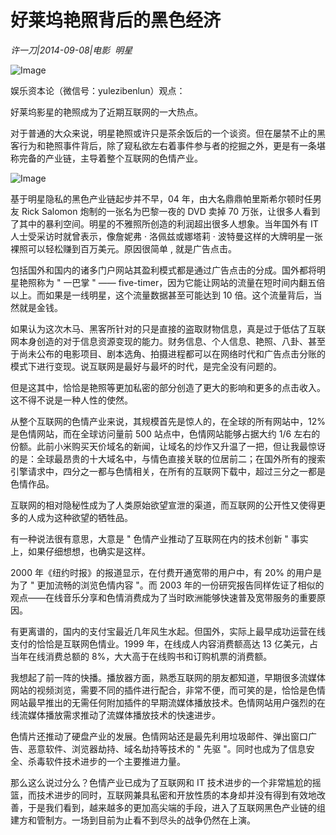 # 好莱坞艳照背后的黑色经济

*许一刀|2014-09-08|电影 
                                                明星*

![Image](http://p2.pstatp.com/large/pgc-image/15210149295100959a911ae)

娱乐资本论（微信号：yulezibenlun）观点：

好莱坞影星的艳照成为了近期互联网的一大热点。

对于普通的大众来说，明星艳照或许只是茶余饭后的一个谈资。但在屡禁不止的黑客行为和艳照事件背后，除了窥私欲左右着事件参与者的挖掘之外，更是有一条堪称完备的产业链，主导着整个互联网的色情产业。

![Image](http://p2.pstatp.com/large/pgc-image/152101492968983b3702ef8)

基于明星隐私的黑色产业链起步并不早，04 年，由大名鼎鼎帕里斯希尔顿时任男友 Rick Salomon 炮制的一张名为巴黎一夜的 DVD 卖掉 70 万张，让很多人看到了其中的暴利空间。明星的不雅照所创造的利润超出很多人想象。当年国外有 IT 人士受采访时就曾表示，像詹妮弗 · 洛佩兹或娜塔莉 · 波特曼这样的大牌明星一张裸照可以轻松赚到百万美元。原因很简单 , 就是广告点击。

包括国外和国内的诸多门户网站其盈利模式都是通过广告点击的分成。国外都将明星艳照称为 " 一巴掌 " —— five-timer，因为它能让网站的流量在短时间内翻五倍以上。而如果是一线明星，这个流量数据甚至可能达到 10 倍。这个流量背后，当然就是金钱。

如果认为这次木马、黑客所针对的只是直接的盗取财物信息，真是过于低估了互联网本身创造的对于信息资源变现的能力。财务信息、个人信息、艳照、八卦、甚至于尚未公布的电影项目、剧本选角、拍摄进程都可以在网络时代和广告点击分账的模式下进行变现。说互联网是最好与最坏的时代，是完全没有问题的。

但是这其中，恰恰是艳照等更加私密的部分创造了更大的影响和更多的点击收入。这不得不说是一种人性的使然。

从整个互联网的色情产业来说，其规模首先是惊人的，在全球的所有网站中，12% 是色情网站，而在全球访问量前 500 站点中，色情网站能够占据大约 1/6 左右的份额。此前小米购买天价域名的新闻，让域名的炒作又升温了一把，但让我最惊讶的是：全球最昂贵的十大域名中，与情色直接关联的位居前二；在国外所有的搜索引擎请求中，四分之一都与色情相关，在所有的互联网下载中，超过三分之一都是色情作品。

互联网的相对隐秘性成为了人类原始欲望宣泄的渠道，而互联网的公开性又使得更多的人成为这种欲望的牺牲品。

有一种说法很有意思，大意是 " 色情产业推动了互联网在内的技术创新 " 事实上，如果仔细想想，也确实是这样。

2000 年《纽约时报》的报道显示，在付费开通宽带的用户中，有 20% 的用户是为了 " 更加流畅的浏览色情内容 "。而 2003 年的一份研究报告同样佐证了相似的观点——在线音乐分享和色情消费成为了当时欧洲能够快速普及宽带服务的重要原因。

有更离谱的，国内的支付宝最近几年风生水起。但国外，实际上最早成功运营在线支付的恰恰是互联网色情业。1999 年，在线成人内容消费额高达 13 亿美元，占当年在线消费总额的 8%，大大高于在线购书和订购机票的消费额。

我想起了前一阵的快播。播放器方面，熟悉互联网的朋友都知道，早期很多流媒体网站的视频浏览，需要不同的插件进行配合，非常不便，而可笑的是，恰恰是色情网站最早推出的无需任何附加插件的早期流媒体播放技术。色情网站用户强烈的在线流媒体播放需求推动了流媒体播放技术的快速进步。

色情片还推动了硬盘产业的发展。色情网站还是最先利用垃圾邮件、弹出窗口广告、恶意软件、浏览器劫持、域名劫持等技术的 " 先驱 "。同时也成为了信息安全、杀毒软件技术进步的一个主要推进力量。

那么这么说过分么？色情产业已成为了互联网和 IT 技术进步的一个非常尴尬的摇篮，而技术进步的同时，互联网兼具私密和开放性质的本身却并没有得到有效地改善，于是我们看到，越来越多的更加高尖端的手段，进入了互联网黑色产业链的组建方和管制方。一场到目前为止看不到尽头的战争仍然在上演。

